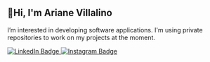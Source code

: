 
## 👋Hi, I'm Ariane Villalino
I’m interested in developing software applications. I'm using private repositories to work on my projects at the moment.

<div id="badges">
  <a href="https://www.linkedin.com/in/ariane-v-9aa166236/">
    <img src="https://img.shields.io/badge/LinkedIn-blue?style=for-the-badge&logo=linkedin&logoColor=white" alt="LinkedIn Badge"/>
  </a>
  <a href="https://www.instagram.com/its.yannnaaaaa?igsh=MXdjb2dyOWlxdGVn">
    <img src="https://img.shields.io/badge/Instagram-black?style=for-the-badge&logo=instagram&logoColor=#C13584" alt="Instagram Badge"/>
  </a>

</div>
<!---
44-av/44-av is a ✨ special ✨ repository because its `README.md` (this file) appears on your GitHub profile.
You can click the Preview link to take a look at your changes.
--->
